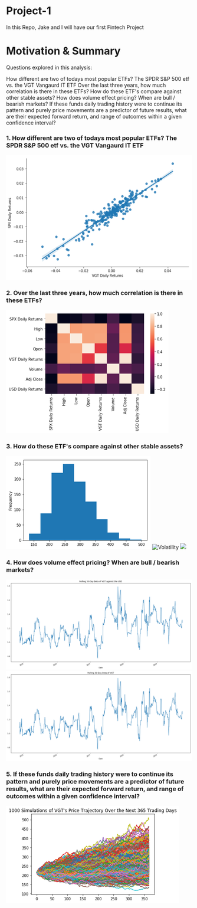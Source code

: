 # Project-1
In this Repo, Jake and I will have our first Fintech Project

# Motivation & Summary 
Questions explored in this analysis:

How different are two of todays most popular ETFs? The SPDR S&P 500 etf vs. the VGT Vangaurd IT ETF 
Over the last three years, how much correlation is there in these ETFs? 
How do these ETF's compare against other stable assets?
How does volume effect pricing? When are bull / bearish markets? 
If these funds daily trading history were to continue its pattern and purely price movements are a predictor of future results, what are their expected forward return, and range of outcomes within a given confidence interval? 

### 1. How different are two of todays most popular ETFs? The SPDR S&P 500 etf vs. the VGT Vangaurd IT ETF 
![](images/VGTvs.SPYdailyreturns.png)





### 2. Over the last three years, how much correlation is there in these ETFs? 
![](images/SPYVGTUSDheat.png)


### 3. How do these ETF's compare against other stable assets?
![](images/VGT%20confidence.png)
![Volatility](https://user-images.githubusercontent.com/33114169/138026112-7308aff6-d3e2-4ede-b79c-6ac998475be6.png)
![](VGTvs.USDreturns.png)



### 4. How does volume effect pricing? When are bull / bearish markets?
![](images/Rolling30dayvgt&USD.png)
![](images/Rolling30dayVGT.png)


### 5. If these funds daily trading history were to continue its pattern and purely price movements are a predictor of future results, what are their expected forward return, and range of outcomes within a given confidence interval? 
![](images/VGTmonte.png)

